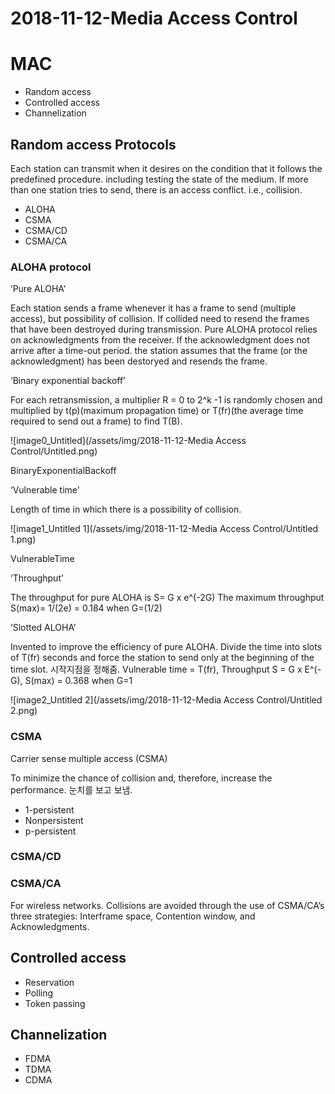 # 2018-11-12-Media Access Control

# MAC

- Random access
- Controlled access
- Channelization

## Random access Protocols

Each station can transmit when it desires on the condition that it follows the predefined procedure. including testing the state of the medium. If more than one station tries to send, there is an access conflict. i.e., collision.

- ALOHA
- CSMA
- CSMA/CD
- CSMA/CA

### ALOHA protocol

‘Pure ALOHA’

Each station sends a frame whenever it has a frame to send (multiple access), but possibility of collision. If collided need to resend the frames that have been destroyed during transmission. Pure ALOHA protocol relies on acknowledgments from the receiver. If the acknowledgment does not arrive after a time-out period. the station assumes that the frame (or the acknowledgment) has been destoryed and resends the frame.

‘Binary exponential backoff’

For each retransmission, a multiplier R = 0 to 2^k -1 is randomly chosen and multiplied by t(p)(maximum propagation time) or T(fr)(the average time required to send out a frame) to find T(B).

![image0_Untitled](/assets/img/2018-11-12-Media Access Control/Untitled.png)

BinaryExponentialBackoff

‘Vulnerable time’

Length of time in which there is a possibility of collision.

![image1_Untitled 1](/assets/img/2018-11-12-Media Access Control/Untitled 1.png)

VulnerableTime

‘Throughput’

The throughput for pure ALOHA is S= G x e^(-2G) The maximum throughput S(max)= 1/(2e) = 0.184 when G=(1/2)

‘Slotted ALOHA’

Invented to improve the efficiency of pure ALOHA. Divide the time into slots of T(fr) seconds and force the station to send only at the beginning of the time slot. 시작지점을 정해줌. Vulnerable time = T(fr), Throughput S = G x E^(-G), S(max) = 0.368 when G=1

![image2_Untitled 2](/assets/img/2018-11-12-Media Access Control/Untitled 2.png)

### CSMA

Carrier sense multiple access (CSMA)

To minimize the chance of collision and, therefore, increase the performance. 눈치를 보고 보냄.

- 1-persistent
- Nonpersistent
- p-persistent

### CSMA/CD

### CSMA/CA

For wireless networks. Collisions are avoided through the use of CSMA/CA’s three strategies: Interframe space, Contention window, and Acknowledgments.

## Controlled access

- Reservation
- Polling
- Token passing

## Channelization

- FDMA
- TDMA
- CDMA